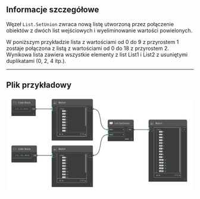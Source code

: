 ## Informacje szczegółowe
Węzeł `List.SetUnion` zwraca nową listę utworzoną przez połączenie obiektów z dwóch list wejściowych i wyeliminowanie wartości powielonych.

W poniższym przykładzie lista z wartościami od 0 do 9 z przyrostem 1 zostaje połączona z listą z wartościami od 0 do 18 z przyrostem 2. Wynikowa lista zawiera wszystkie elementy z list List1 i List2 z usuniętymi duplikatami (0, 2, 4 itp.).
___
## Plik przykładowy

![List.SetUnion](./DSCore.List.SetUnion_img.jpg)
